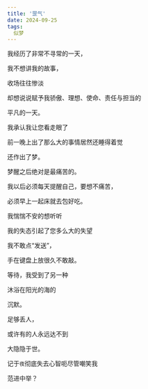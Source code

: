 ```yaml
---
title: '罡气'
date: 2024-09-25
tags:
  似梦
---
```

我经历了非常不寻常的一天，

我不想讲我的故事，

收场往往惨淡

却想说说赋予我骄傲、理想、使命、责任与担当的

平凡的一天。

我承认我让您看走眼了

前一晚上出了那么大的事情居然还睡得着觉

还作出了梦。

梦醒之后绝对是最痛苦的。

我以后必须每天提醒自己，要想不痛苦，

必须早上一起床就去包好吃。

我惴惴不安的想听听

我的失态引起了您多么大的失望

我不敢点“发送”，

手在键盘上放很久不敢敲。

等待，我受到了另一种

沐浴在阳光的海的

沉默。

足够丢人，

或许有的人永远达不到

大隐隐于世。

记于`夜`彻底失去心智呃尽管嘲笑我

范进中举？